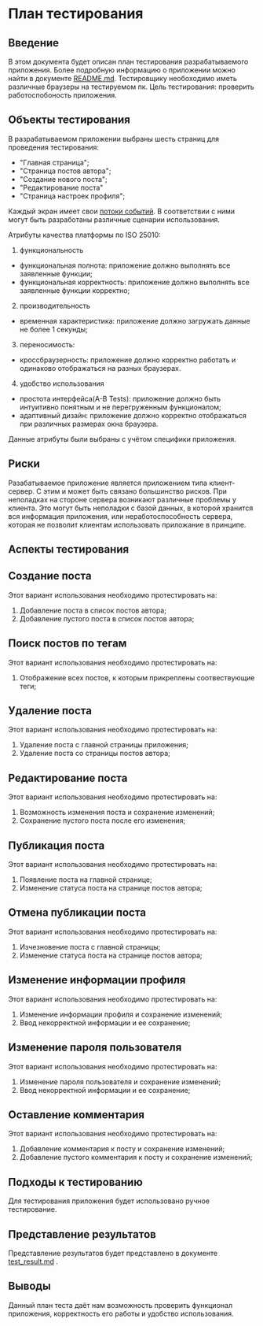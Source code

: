 # План тестирования

## Введение
В этом документа будет описан план тестирования разрабатываемого приложения. Более подробную информацию о приложении можно найти в документе [README.md](https://github.com/spacedrafter/RailsBlog/blob/master/README.md).
Тестировщику необоходимо иметь различные браузеры на тестируемом пк.
Цель тестирования: проверить работоспобоность приложения.

## Объекты тестирования
В разрабатываемом приложении выбраны шесть страниц для проведения тестирования:

- "Главная страница";
- "Страница постов автора";
- "Создание нового поста";
- "Редактирование поста"
- "Страница настроек профиля";

Каждый экран имеет свои [потоки событий](https://github.com/spacedrafter/RailsBlog/tree/master/Diagrams/Activity). В соответствии с ними могут быть разработаны различные сценарии использования.

Атрибуты качества платформы по ISO 25010:
1. функциональность
- функциональная полнота: приложение должно выполнять все заявленные функции;
- функциональная корректность: приложение должно выполнять все заявленные функции корректно;
2. производительность
- временная характеристика: приложение должно загружать данные не более 1 секунды;
3. переносимость:
- кроссбраузерность: приложение должно корректно работать и одинаково отображаться на разных браузерах.
4. удобство использования
- простота интерфейса(A-B Tests): приложение должно быть интуитивно понятным и не перегруженным функционалом;
- адаптивный дизайн: приложение должно корректно отображаться при различных размерах окна браузера.


Данные атрибуты были выбраны с учётом специфики приложения.

## Риски
Разабатываемое приложение является приложением типа клиент-сервер. С этим и может быть связано большинство рисков. При неполадках на стороне сервера возникают различные проблемы у клиента. Это могут быть неполадки с базой данных, в которой хранится вся информация приложения, или неработоспособность сервера, которая не позволит клиентам использовать приложание в принципе.

## Аспекты тестирования

## Создание поста
Этот вариант использования необходимо протестировать на:
1. Добавление поста в список постов автора;
2. Добавление пустого поста в список постов автора;

## Поиск постов по тегам
Этот вариант использования необходимо протестировать на:
1. Отображение всех постов, к которым прикреплены соотвествующие теги;

## Удаление поста
Этот вариант использования необходимо протестировать на:
1. Удаление поста с главной страницы приложения;
2. Удаление поста со страницы постов автора;

## Редактирование поста
Этот вариант использования необходимо протестировать на:
1. Возможность изменения поста и сохранение изменений;
2. Сохранение пустого поста после его изменения;

## Публикация поста
Этот вариант использования необходимо протестировать на:
1. Появление поста на главной странице;
2. Изменение статуса поста на странице постов автора;

## Отмена публикации поста
Этот вариант использования необходимо протестировать на:
1. Изчезновение поста с главной страницы;
2. Изменение статуса поста на странице постов автора;

## Изменение информации профиля
Этот вариант использования необходимо протестировать на:
1. Изменение информации профиля и сохранение изменений;
2. Ввод некорректной информации и ее сохранение;

## Изменение пароля пользователя
Этот вариант использования необходимо протестировать на:
1. Изменение пароля пользователя и сохранение изменений;
2. Ввод некорректной информации и ее сохранение;

## Оставление комментария
Этот вариант использования необходимо протестировать на:
1. Добавление комментария к посту и сохранение изменений;
2. Добавление пустого комментария к посту и сохранение изменений;


## Подходы к тестированию
Для тестирования приложения будет использовано ручное тестирование.

## Представление результатов
Представление результатов будет представлено в документе [test_result.md](https://github.com/spacedrafter/RailsBlog/blob/master/Tests/test_result.md) .

## Выводы
Данный план теста даёт нам возможность проверить функционал приложения, корректность его работы и удобство использования.
